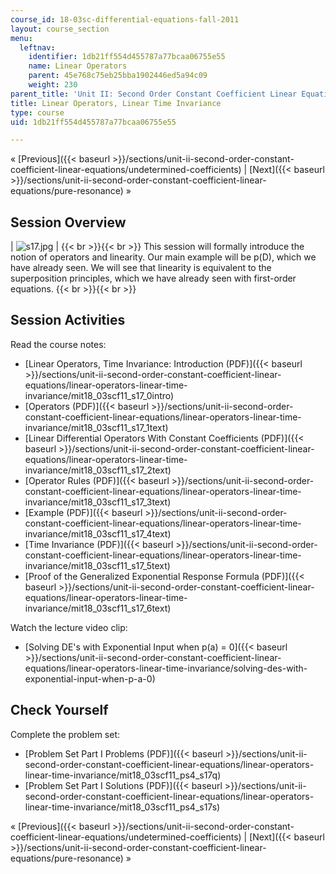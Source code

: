 ```yaml
---
course_id: 18-03sc-differential-equations-fall-2011
layout: course_section
menu:
  leftnav:
    identifier: 1db21ff554d455787a77bcaa06755e55
    name: Linear Operators
    parent: 45e768c75eb25bba1902446ed5a94c09
    weight: 230
parent_title: 'Unit II: Second Order Constant Coefficient Linear Equations'
title: Linear Operators, Linear Time Invariance
type: course
uid: 1db21ff554d455787a77bcaa06755e55

---
```


« [Previous]({{< baseurl >}}/sections/unit-ii-second-order-constant-coefficient-linear-equations/undetermined-coefficients) | [Next]({{< baseurl >}}/sections/unit-ii-second-order-constant-coefficient-linear-equations/pure-resonance) »

Session Overview
----------------

| ![s17.jpg](/coursemedia/18-03sc-differential-equations-fall-2011/b2c081faace74f245407f534b02a1653_s17.jpg) |  {{< br >}}{{< br >}} This session will formally introduce the notion of operators and linearity. Our main example will be p(D), which we have already seen. We will see that linearity is equivalent to the superposition principles, which we have already seen with first-order equations. {{< br >}}{{< br >}}  

Session Activities
------------------

Read the course notes:

*   [Linear Operators, Time Invariance: Introduction (PDF)]({{< baseurl >}}/sections/unit-ii-second-order-constant-coefficient-linear-equations/linear-operators-linear-time-invariance/mit18_03scf11_s17_0intro)
*   [Operators (PDF)]({{< baseurl >}}/sections/unit-ii-second-order-constant-coefficient-linear-equations/linear-operators-linear-time-invariance/mit18_03scf11_s17_1text)
*   [Linear Differential Operators With Constant Coefficients (PDF)]({{< baseurl >}}/sections/unit-ii-second-order-constant-coefficient-linear-equations/linear-operators-linear-time-invariance/mit18_03scf11_s17_2text)
*   [Operator Rules (PDF)]({{< baseurl >}}/sections/unit-ii-second-order-constant-coefficient-linear-equations/linear-operators-linear-time-invariance/mit18_03scf11_s17_3text)
*   [Example (PDF)]({{< baseurl >}}/sections/unit-ii-second-order-constant-coefficient-linear-equations/linear-operators-linear-time-invariance/mit18_03scf11_s17_4text)
*   [Time Invariance (PDF)]({{< baseurl >}}/sections/unit-ii-second-order-constant-coefficient-linear-equations/linear-operators-linear-time-invariance/mit18_03scf11_s17_5text)
*   [Proof of the Generalized Exponential Response Formula (PDF)]({{< baseurl >}}/sections/unit-ii-second-order-constant-coefficient-linear-equations/linear-operators-linear-time-invariance/mit18_03scf11_s17_6text)

Watch the lecture video clip:

*   [Solving DE's with Exponential Input when p(a) = 0]({{< baseurl >}}/sections/unit-ii-second-order-constant-coefficient-linear-equations/linear-operators-linear-time-invariance/solving-des-with-exponential-input-when-p-a-0)

Check Yourself
--------------

Complete the problem set:

*   [Problem Set Part I Problems (PDF)]({{< baseurl >}}/sections/unit-ii-second-order-constant-coefficient-linear-equations/linear-operators-linear-time-invariance/mit18_03scf11_ps4_s17q)
*   [Problem Set Part I Solutions (PDF)]({{< baseurl >}}/sections/unit-ii-second-order-constant-coefficient-linear-equations/linear-operators-linear-time-invariance/mit18_03scf11_ps4_s17s)

« [Previous]({{< baseurl >}}/sections/unit-ii-second-order-constant-coefficient-linear-equations/undetermined-coefficients) | [Next]({{< baseurl >}}/sections/unit-ii-second-order-constant-coefficient-linear-equations/pure-resonance) »